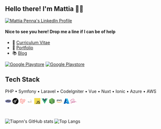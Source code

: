 ## Hello there! I'm Mattia 👋🏼

<a href="https://www.linkedin.com/in/tiapnn/">
  <img src="https://www.vectorlogo.zone/logos/linkedin/linkedin-icon.svg" alt="Mattia Penna's LinkedIn Profile" height="30" width="30">
</a>

#### Nice to see you here! Drop me a line if I can be of help

- 📝 [Curriculum Vitae](https://drive.google.com/file/d/1jBvZzCcr0ZgyZaqptIIBdo4dbuqoT_mE/view?usp=sharing)
- 💼 [Portfolio](https://mattiapenna.dev/)
- 📚 [Blog](https://www.ambidestro.it/)

[![Google Playstore](https://img.shields.io/badge/-My_Android_apps-gray?style=flat&logo=Google-Play&logoColor=white)](https://play.google.com/store/apps/developer?id=PNZ+Devs)
[![Google Playstore](https://img.shields.io/badge/-My_iOS_apps-gray?style=flat&logo=Apple&logoColor=white)](https://apps.apple.com/us/developer/mattia-penna/id1604956358)

## Tech Stack
PHP • Symfony • Laravel • CodeIgniter • Vue • Nuxt • Ionic • Azure • AWS

<code><img height="20" src="https://raw.githubusercontent.com/github/explore/80688e429a7d4ef2fca1e82350fe8e3517d3494d/topics/php/php.png"></code>
<code><img height="20" src="https://raw.githubusercontent.com/github/explore/80688e429a7d4ef2fca1e82350fe8e3517d3494d/topics/symfony/symfony.png"></code>
<code><img height="20" src="https://raw.githubusercontent.com/github/explore/80688e429a7d4ef2fca1e82350fe8e3517d3494d/topics/laravel/laravel.png"></code>
<code><img height="20" src="https://raw.githubusercontent.com/github/explore/80688e429a7d4ef2fca1e82350fe8e3517d3494d/topics/mysql/mysql.png"></code>
<code><img height="20" src="https://raw.githubusercontent.com/github/explore/80688e429a7d4ef2fca1e82350fe8e3517d3494d/topics/javascript/javascript.png"></code>
<code><img height="20" src="https://raw.githubusercontent.com/github/explore/80688e429a7d4ef2fca1e82350fe8e3517d3494d/topics/vue/vue.png"></code>
<code><img height="20" src="https://raw.githubusercontent.com/github/explore/80688e429a7d4ef2fca1e82350fe8e3517d3494d/topics/nodejs/nodejs.png"></code>
<code><img height="20" src="https://raw.githubusercontent.com/github/explore/80688e429a7d4ef2fca1e82350fe8e3517d3494d/topics/aws/aws.png"></code>
<code><img height="20" src="https://raw.githubusercontent.com/github/explore/80688e429a7d4ef2fca1e82350fe8e3517d3494d/topics/azure/azure.png"></code>
<code><img height="20" src="https://raw.githubusercontent.com/github/explore/80688e429a7d4ef2fca1e82350fe8e3517d3494d/topics/sass/sass.png"></code>


<br>

![Tiapnn's GitHub stats](https://github-readme-stats.vercel.app/api?username=tiapnn&show_icons=true&theme=vue-dark)
![Top Langs](https://github-readme-stats.vercel.app/api/top-langs/?username=tiapnn&show_icons=true&theme=vue-dark)


